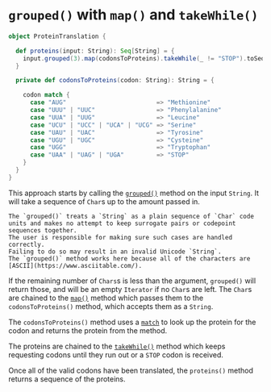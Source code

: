 # `grouped()` with `map()` and `takeWhile()`

```scala
object ProteinTranslation {

  def proteins(input: String): Seq[String] = {
    input.grouped(3).map(codonsToProteins).takeWhile(_ != "STOP").toSeq
  }

  private def codonsToProteins(codon: String): String = {

    codon match {
      case "AUG"                         => "Methionine"
      case "UUU" | "UUC"                 => "Phenylalanine"
      case "UUA" | "UUG"                 => "Leucine"
      case "UCU" | "UCC" | "UCA" | "UCG" => "Serine"
      case "UAU" | "UAC"                 => "Tyrosine"
      case "UGU" | "UGC"                 => "Cysteine"
      case "UGG"                         => "Tryptophan"
      case "UAA" | "UAG" | "UGA"         => "STOP"
    }
  }
}
```

This approach starts by calling the [`grouped()`][grouped] method on the input `String`.
It will take a sequence of `Char`s up to the amount passed in.

```exercism/caution
The `grouped()` treats a `String` as a plain sequence of `Char` code units and makes no attempt to keep surrogate pairs or codepoint sequences together.
The user is responsible for making sure such cases are handled correctly.
Failing to do so may result in an invalid Unicode `String`.
The `grouped()` method works here because all of the characters are [ASCII](https://www.asciitable.com/).
```

If the remaining number of `Chars`s is less than the argument, `grouped()` will return those,
and will be an empty `Iterator` if no `Char`s are left.
The `Char`s are chained to the [`map()`][map] method which passes them to the `codonsToProteins()` method,
which accepts them as a `String`.

The `codonsToProteins()` method uses a [`match`][match] to look up the protein for the codon and returns the protein from the method.

The proteins are chained to the [`takeWhile()`][takewhile] method which keeps requesting codons until they run out or
a `STOP` codon is received.

Once all of the valid codons have been translated, the `proteins()` method returns a sequence of the proteins.

[grouped]: https://www.scala-lang.org/api/2.12.3/scala/collection/immutable/StringOps.html#grouped(size:Int):Iterator[Repr]
[map]: https://www.scala-lang.org/api/2.12.3/scala/collection/Iterator.html#map[B](f:A=%3EB):Iterator[B]
[takewhile]: https://www.scala-lang.org/api/2.12.3/scala/collection/Iterator.html#takeWhile(p:A=%3EBoolean):Iterator[A]
[match]: https://docs.scala-lang.org/tour/pattern-matching.html
